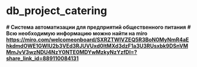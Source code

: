 # db_project_catering
**# Cистема автоматизации для предприятий общественного питания**
**# Всю необходимую информацию можно найти на miro https://miro.com/welcomeonboard/SXRZTWlVZEQ5R3BoN0MyNmR4aEhkdmdOWE1GWlU2b3VEd3RJUVUxd0ltMXd3dzF1a3U3RUsxbk9DSnVMMmJvV3wzNDU4NzY0NTE0MDYwMzkyNzYzfDI=?share_link_id=889110084131**
